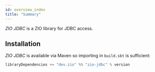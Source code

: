 ```yaml
---
id: overview_index
title: "Summary"
---
```


_ZIO JDBC_ is a ZIO library for JDBC access.

## Installation

_ZIO JDBC_ is available via Maven so importing in `build.sbt` is sufficient:

```scala
libraryDependencies += "dev.zio" %% "zio-jdbc" % version
```
